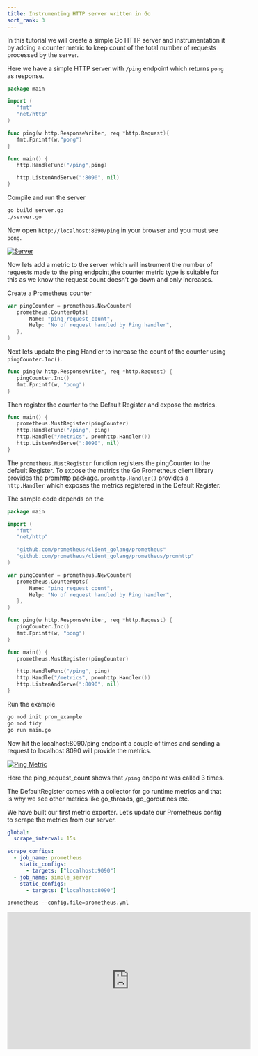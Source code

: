 ```yaml
---
title: Instrumenting HTTP server written in Go  
sort_rank: 3
---
```


In this tutorial we will create a simple Go HTTP server and instrumentation it by adding a counter
metric to keep count of the total number of requests processed by the server.

Here we have a simple HTTP server with `/ping` endpoint which returns `pong` as response.

```go
package main

import (
   "fmt"
   "net/http"
)

func ping(w http.ResponseWriter, req *http.Request){
   fmt.Fprintf(w,"pong")
}

func main() {
   http.HandleFunc("/ping",ping)

   http.ListenAndServe(":8090", nil)
}
```

Compile and run the server

```bash
go build server.go
./server.go
```

Now open `http://localhost:8090/ping` in your browser and you must see `pong`.

[![Server](/assets/tutorial/server.png)](/assets/tutorial/server.png)


Now lets add a metric to the server which will instrument the number of requests made to the ping endpoint,the counter metric type is suitable for this as we know the request count doesn’t go down and only increases.

Create a Prometheus counter

```go
var pingCounter = prometheus.NewCounter(
   prometheus.CounterOpts{
       Name: "ping_request_count",
       Help: "No of request handled by Ping handler",
   },
)
```

Next lets update the ping Handler to increase the count of the counter using `pingCounter.Inc()`.

```go
func ping(w http.ResponseWriter, req *http.Request) {
   pingCounter.Inc()
   fmt.Fprintf(w, "pong")
}
```

Then register the counter to the Default Register and expose the metrics.

```go
func main() {
   prometheus.MustRegister(pingCounter)
   http.HandleFunc("/ping", ping)
   http.Handle("/metrics", promhttp.Handler())
   http.ListenAndServe(":8090", nil)
}
```

The `prometheus.MustRegister` function registers the pingCounter to the default Register.
To expose the metrics the Go Prometheus client library provides the promhttp package.
`promhttp.Handler()` provides a `http.Handler` which exposes the metrics registered in the Default Register.

The sample code depends on the  

```go
package main

import (
   "fmt"
   "net/http"

   "github.com/prometheus/client_golang/prometheus"
   "github.com/prometheus/client_golang/prometheus/promhttp"
)

var pingCounter = prometheus.NewCounter(
   prometheus.CounterOpts{
       Name: "ping_request_count",
       Help: "No of request handled by Ping handler",
   },
)

func ping(w http.ResponseWriter, req *http.Request) {
   pingCounter.Inc()
   fmt.Fprintf(w, "pong")
}

func main() {
   prometheus.MustRegister(pingCounter)

   http.HandleFunc("/ping", ping)
   http.Handle("/metrics", promhttp.Handler())
   http.ListenAndServe(":8090", nil)
}
```

Run the example

```sh
go mod init prom_example
go mod tidy
go run main.go
```

Now hit the localhost:8090/ping endpoint a couple of times and sending a request to localhost:8090 will provide the metrics.

[![Ping Metric](/assets/tutorial/ping_metric.png)](/assets/tutorial/ping_metric.png)

Here the ping_request_count shows that `/ping` endpoint was called 3 times.

The DefaultRegister comes with a collector for go runtime metrics and that is why we see other metrics like go_threads, go_goroutines etc.

We have built our first metric exporter. Let’s update our Prometheus config to scrape the metrics from our server.

```yaml
global:
  scrape_interval: 15s

scrape_configs:
  - job_name: prometheus
    static_configs:
      - targets: ["localhost:9090"]
  - job_name: simple_server
    static_configs:
      - targets: ["localhost:8090"]
```

<code>prometheus --config.file=prometheus.yml</code>

<iframe width="560" height="315" src="https://www.youtube.com/embed/yQIWgZoiW0o" frameborder="0" allowfullscreen></iframe>
